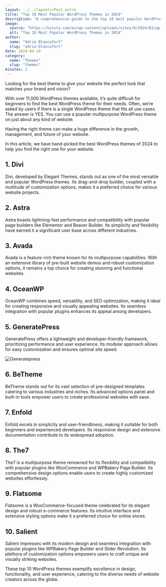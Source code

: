 ```yaml
---
layout: ../../layouts/Post.astro
title: "Top 10 Most Popular WordPress Themes in 2024"
description: "A comprehensive guide to the top 10 most popular WordPress Themes."
image:
  source: "https://kinsta.com/es/wp-content/uploads/sites/8/2024/03/wp-installing-setup-data-for-a-wordpress-plugin.jpg"
  alt: "Top 10 Most Popular WordPress Themes in 2024"
author:
  name: "Adrià Blancafort"
  slug: "adria-blancafort"
date: 2024-04-10
category:
  name: "Themes"
  slug: "themes"
minutes: 2
---
```


Looking for the best theme to give your website the perfect look that matches your brand and vision?

With over 11,000 WordPress themes available, it’s quite difficult for beginners to find the best WordPress theme for their needs. Often, we’re asked by users if there is a single WordPress theme that fits all use cases. The answer is YES. You can use a popular multipurpose WordPress theme on just about any kind of website.

Having the right theme can make a huge difference in the growth, management, and future of your website.

In this article, we have hand-picked the best WordPress themes of 2024 to help you find the right one for your website.

## 1. Divi

Divi, developed by Elegant Themes, stands out as one of the most versatile and popular WordPress themes. Its drag-and-drop builder, coupled with a multitude of customization options, makes it a preferred choice for various website projects.

## 2. Astra

Astra boasts lightning-fast performance and compatibility with popular page builders like Elementor and Beaver Builder. Its simplicity and flexibility have earned it a significant user base across different industries.

## 3. Avada

Avada is a feature-rich theme known for its multipurpose capabilities. With an extensive library of pre-built website demos and robust customization options, it remains a top choice for creating stunning and functional websites.

## 4. OceanWP

OceanWP combines speed, versatility, and SEO optimization, making it ideal for creating responsive and visually appealing websites. Its seamless integration with popular plugins enhances its appeal among developers.

## 5. GeneratePress

GeneratePress offers a lightweight and developer-friendly framework, prioritizing performance and user experience. Its modular approach allows for easy customization and ensures optimal site speed.

![Generatepress](https://kinsta.com/es/wp-content/uploads/sites/8/2024/03/wp-installing-setup-data-for-a-wordpress-plugin.jpg)

## 6. BeTheme

BeTheme stands out for its vast selection of pre-designed templates catering to various industries and niches. Its advanced options panel and built-in tools empower users to create professional websites with ease.

## 7. Enfold

Enfold excels in simplicity and user-friendliness, making it suitable for both beginners and experienced developers. Its responsive design and extensive documentation contribute to its widespread adoption.

## 8. The7

The7 is a multipurpose theme renowned for its flexibility and compatibility with popular plugins like WooCommerce and WPBakery Page Builder. Its comprehensive design options enable users to create highly customized websites effortlessly.

## 9. Flatsome

Flatsome is a WooCommerce-focused theme celebrated for its elegant design and robust e-commerce features. Its intuitive interface and extensive styling options make it a preferred choice for online stores.

## 10. Salient

Salient impresses with its modern design and seamless integration with popular plugins like WPBakery Page Builder and Slider Revolution. Its plethora of customization options empowers users to craft unique and visually striking websites.

These top 10 WordPress themes exemplify excellence in design, functionality, and user experience, catering to the diverse needs of website creators across the globe.
